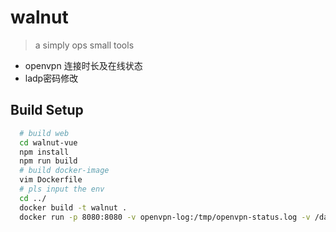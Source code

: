 # walnut

> a simply ops small tools

  * openvpn 连接时长及在线状态
  * ladp密码修改

## Build Setup

``` bash
  # build web
  cd walnut-vue
  npm install
  npm run build
  # build docker-image
  vim Dockerfile
  # pls input the env 
  cd ../
  docker build -t walnut .
  docker run -p 8080:8080 -v openvpn-log:/tmp/openvpn-status.log -v /data/db:/walnut/db walnut /run.sh
```